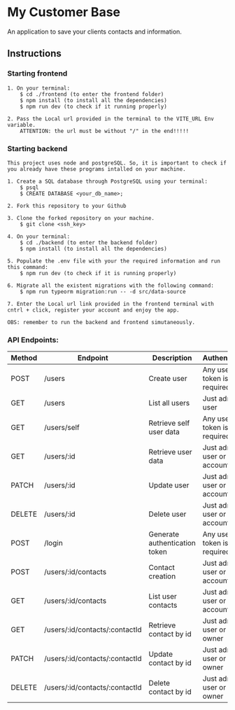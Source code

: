 # My Customer Base

An application to save your clients contacts and information.

## Instructions

### Starting frontend

    1. On your terminal:
        $ cd ./frontend (to enter the frontend folder)
        $ npm install (to install all the dependencies)
        $ npm run dev (to check if it running properly)

    2. Pass the Local url provided in the terminal to the VITE_URL Env variable.
        ATTENTION: the url must be without "/" in the end!!!!!

### Starting backend

    This project uses node and postgreSQL. So, it is important to check if you already have these programs intalled on your machine.

    1. Create a SQL database through PostgreSQL using your terminal:
        $ psql
        $ CREATE DATABASE <your_db_name>;

    2. Fork this repository to your Github

    3. Clone the forked repository on your machine.
        $ git clone <ssh_key>

    4. On your terminal:
        $ cd ./backend (to enter the backend folder)
        $ npm install (to install all the dependencies)

    5. Populate the .env file with your the required information and run this command:
        $ npm run dev (to check if it is running properly)

    6. Migrate all the existent migrations with the following command:
        $ npm run typeorm migration:run -- -d src/data-source

    7. Enter the Local url link provided in the frontend terminal with cntrl + click, register your account and enjoy the app.

    OBS: remember to run the backend and frontend simutaneously.

### API Endpoints:

| Method | Endpoint                       | Description                   | Authentication                   |
| ------ | ------------------------------ | ----------------------------- | -------------------------------- |
| POST   | /users                         | Create user                   | Any user, token is not required  |
| GET    | /users                         | List all users                | Just admin user                  |
| GET    | /users/self                    | Retrieve self user data       | Any user, token is not required  |
| GET    | /users/:id                     | Retrieve user data            | Just admin user or account owner |
| PATCH  | /users/:id                     | Update user                   | Just admin user or account owner |
| DELETE | /users/:id                     | Delete user                   | Just admin user or account owner |
| POST   | /login                         | Generate authentication token | Any user, token is not required  |
| POST   | /users/:id/contacts            | Contact creation              | Just admin user or account owner |
| GET    | /users/:id/contacts            | List user contacts            | Just admin user or account owner |
| GET    | /users/:id/contacts/:contactId | Retrieve contact by id        | Just admin user or contact owner |
| PATCH  | /users/:id/contacts/:contactId | Update contact by id          | Just admin user or contact owner |
| DELETE | /users/:id/contacts/:contactId | Delete contact by id          | Just admin user or contact owner |
